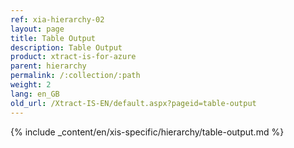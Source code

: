 ```yaml
---
ref: xia-hierarchy-02
layout: page
title: Table Output
description: Table Output
product: xtract-is-for-azure
parent: hierarchy
permalink: /:collection/:path
weight: 2
lang: en_GB
old_url: /Xtract-IS-EN/default.aspx?pageid=table-output
---
```

{% include _content/en/xis-specific/hierarchy/table-output.md %}

